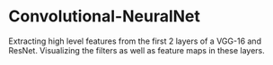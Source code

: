 # Convolutional-NeuralNet
 Extracting high level features from the first 2 layers of a VGG-16 and ResNet. 
 Visualizing the filters as well as feature maps in these layers. 
